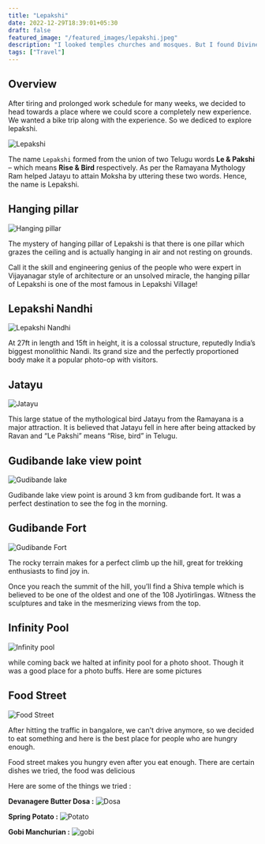 ```yaml
---
title: "Lepakshi"
date: 2022-12-29T18:39:01+05:30
draft: false
featured_image: "/featured_images/lepakshi.jpeg"
description: "I looked temples churches and mosques. But I found Divine within my heart"
tags: ["Travel"]
---
```


## Overview

After tiring and prolonged work schedule for many weeks, we decided to head towards a place where we could score a completely new experience. We wanted a bike trip along with the experience. So we dediced to explore lepakshi.

![Lepakshi](/images/lepakshi/lepakshi_temple.jpeg)

The name `Lepakshi` formed from the union of two Telugu words  **Le & Pakshi** – which means **Rise & Bird** respectively. As per the Ramayana Mythology Ram helped Jatayu to attain Moksha by uttering these two words. Hence, the name is Lepakshi.

## Hanging pillar

![Hanging pillar](/images/lepakshi/hanging_pillar.webp)

The mystery of hanging pillar of Lepakshi is that there is one pillar which grazes the ceiling and is actually hanging in air and not resting on grounds.

Call it the skill and engineering genius of the people who were expert in Vijayanagar style of architecture or an unsolved miracle, the hanging pillar of Lepakshi is one of the most famous in Lepakshi Village!

## Lepakshi Nandhi

![Lepakshi Nandhi](/images/lepakshi/lepakshi_nandhi.webp)

At 27ft in length and 15ft in height, it is a colossal structure, reputedly India’s biggest monolithic Nandi. Its grand size and the perfectly proportioned body make it a popular photo-op with visitors. 

## Jatayu

![Jatayu](/images/lepakshi/jatayu.webp)

This large statue of the mythological bird Jatayu from the Ramayana is a major attraction. It is believed that Jatayu fell in here after being attacked by Ravan and “Le Pakshi” means “Rise, bird” in Telugu.

## Gudibande lake view point

![Gudibande lake](/images/lepakshi/gudibande_lake.jpeg)



Gudibande lake view point is around 3 km from gudibande fort. It was a perfect destination to see the fog in the morning.

## Gudibande Fort

![Gudibande Fort](/images/lepakshi/gudibande_fort.jpeg)

The rocky terrain makes for a perfect climb up the hill, great for trekking enthusiasts to find joy in.

Once you reach the summit of the hill, you’ll find a Shiva temple which is believed to be one of the oldest and one of the 108 Jyotirlingas. Witness the sculptures and take in the mesmerizing views from the top.

## Infinity Pool

![Infinity pool](/images/lepakshi/inifinity_pool.jpeg)

while coming back we halted at infinity pool for a photo shoot. Though it was a good place for a photo buffs. Here are some pictures

## Food Street

![Food Street](/images/lepakshi/food_street.webp)

After hitting the traffic in bangalore, we can't drive anymore, so we decided to eat something and here is the best place for people who are hungry enough.

Food street makes you hungry even after you eat enough. There are certain dishes we tried, the food was delicious

Here are some of the things we tried :

**Devanagere Butter Dosa :**
![Dosa](/images/lepakshi/devanagere_dosa.webp)

**Spring Potato :**
![Potato](/images/lepakshi/potato.webp)

**Gobi Manchurian :**
![gobi](/images/lepakshi/gobi.webp)